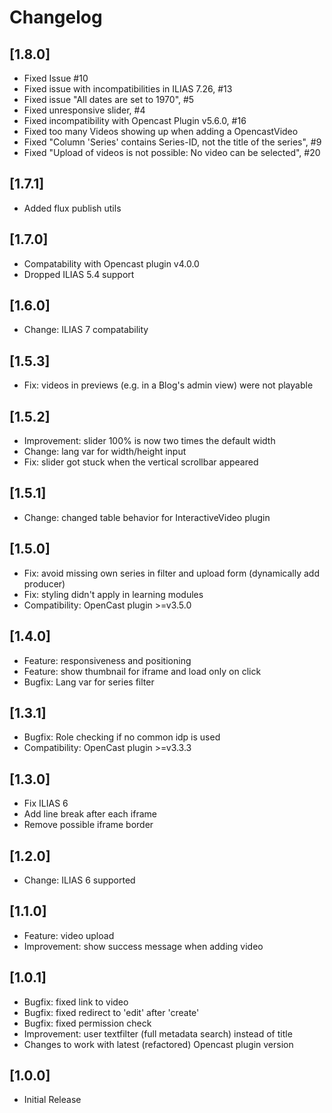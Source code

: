 # Changelog

## [1.8.0]
- Fixed Issue #10
- Fixed issue with incompatibilities in ILIAS 7.26, #13
- Fixed issue "All dates are set to 1970", #5
- Fixed unresponsive slider, #4
- Fixed incompatibility with Opencast Plugin v5.6.0, #16
- Fixed too many Videos showing up when adding a OpencastVideo
- Fixed "Column 'Series' contains Series-ID, not the title of the series", #9
- Fixed "Upload of videos is not possible: No video can be selected", #20

## [1.7.1]
- Added flux publish utils

## [1.7.0]
- Compatability with Opencast plugin v4.0.0
- Dropped ILIAS 5.4 support

## [1.6.0]
- Change: ILIAS 7 compatability

## [1.5.3]
- Fix: videos in previews (e.g. in a Blog's admin view) were not playable

## [1.5.2]
- Improvement: slider 100% is now two times the default width
- Change: lang var for width/height input
- Fix: slider got stuck when the vertical scrollbar appeared

## [1.5.1]
- Change: changed table behavior for InteractiveVideo plugin 

## [1.5.0]
- Fix: avoid missing own series in filter and upload form (dynamically add producer)
- Fix: styling didn't apply in learning modules
- Compatibility: OpenCast plugin >=v3.5.0

## [1.4.0]
- Feature: responsiveness and positioning
- Feature: show thumbnail for iframe and load only on click
- Bugfix: Lang var for series filter

## [1.3.1]
- Bugfix: Role checking if no common idp is used
- Compatibility: OpenCast plugin >=v3.3.3

## [1.3.0]
- Fix ILIAS 6
- Add line break after each iframe
- Remove possible iframe border

## [1.2.0]
- Change: ILIAS 6 supported

## [1.1.0]
- Feature: video upload
- Improvement: show success message when adding video

## [1.0.1]
- Bugfix: fixed link to video
- Bugfix: fixed redirect to 'edit' after 'create'
- Bugfix: fixed permission check
- Improvement: user textfilter (full metadata search) instead of title
- Changes to work with latest (refactored) Opencast plugin version

## [1.0.0]
- Initial Release
